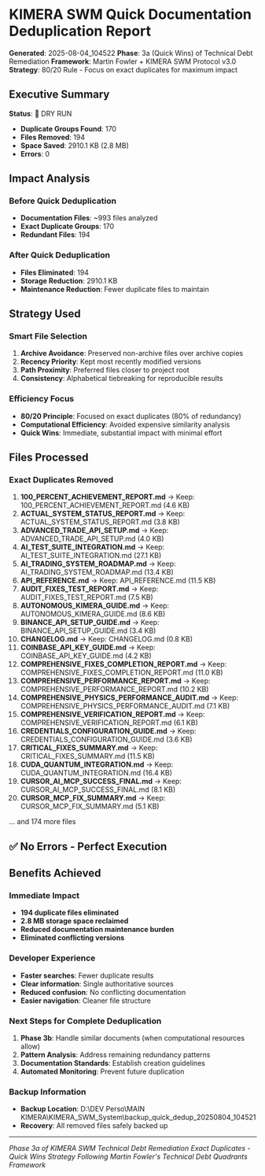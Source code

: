 # KIMERA SWM Quick Documentation Deduplication Report
**Generated**: 2025-08-04_104522
**Phase**: 3a (Quick Wins) of Technical Debt Remediation
**Framework**: Martin Fowler + KIMERA SWM Protocol v3.0
**Strategy**: 80/20 Rule - Focus on exact duplicates for maximum impact

## Executive Summary

**Status**: 🔄 DRY RUN
- **Duplicate Groups Found**: 170
- **Files Removed**: 194
- **Space Saved**: 2910.1 KB (2.8 MB)
- **Errors**: 0

## Impact Analysis

### Before Quick Deduplication
- **Documentation Files**: ~993 files analyzed
- **Exact Duplicate Groups**: 170
- **Redundant Files**: 194

### After Quick Deduplication
- **Files Eliminated**: 194
- **Storage Reduction**: 2910.1 KB
- **Maintenance Reduction**: Fewer duplicate files to maintain

## Strategy Used

### Smart File Selection
1. **Archive Avoidance**: Preserved non-archive files over archive copies
2. **Recency Priority**: Kept most recently modified versions
3. **Path Proximity**: Preferred files closer to project root
4. **Consistency**: Alphabetical tiebreaking for reproducible results

### Efficiency Focus
- **80/20 Principle**: Focused on exact duplicates (80% of redundancy)
- **Computational Efficiency**: Avoided expensive similarity analysis
- **Quick Wins**: Immediate, substantial impact with minimal effort

## Files Processed

### Exact Duplicates Removed
1. **100_PERCENT_ACHIEVEMENT_REPORT.md** → Keep: 100_PERCENT_ACHIEVEMENT_REPORT.md (4.6 KB)
2. **ACTUAL_SYSTEM_STATUS_REPORT.md** → Keep: ACTUAL_SYSTEM_STATUS_REPORT.md (3.8 KB)
3. **ADVANCED_TRADE_API_SETUP.md** → Keep: ADVANCED_TRADE_API_SETUP.md (4.0 KB)
4. **AI_TEST_SUITE_INTEGRATION.md** → Keep: AI_TEST_SUITE_INTEGRATION.md (27.1 KB)
5. **AI_TRADING_SYSTEM_ROADMAP.md** → Keep: AI_TRADING_SYSTEM_ROADMAP.md (13.4 KB)
6. **API_REFERENCE.md** → Keep: API_REFERENCE.md (11.5 KB)
7. **AUDIT_FIXES_TEST_REPORT.md** → Keep: AUDIT_FIXES_TEST_REPORT.md (7.5 KB)
8. **AUTONOMOUS_KIMERA_GUIDE.md** → Keep: AUTONOMOUS_KIMERA_GUIDE.md (8.6 KB)
9. **BINANCE_API_SETUP_GUIDE.md** → Keep: BINANCE_API_SETUP_GUIDE.md (3.4 KB)
10. **CHANGELOG.md** → Keep: CHANGELOG.md (0.8 KB)
11. **COINBASE_API_KEY_GUIDE.md** → Keep: COINBASE_API_KEY_GUIDE.md (4.2 KB)
12. **COMPREHENSIVE_FIXES_COMPLETION_REPORT.md** → Keep: COMPREHENSIVE_FIXES_COMPLETION_REPORT.md (11.0 KB)
13. **COMPREHENSIVE_PERFORMANCE_REPORT.md** → Keep: COMPREHENSIVE_PERFORMANCE_REPORT.md (10.2 KB)
14. **COMPREHENSIVE_PHYSICS_PERFORMANCE_AUDIT.md** → Keep: COMPREHENSIVE_PHYSICS_PERFORMANCE_AUDIT.md (7.1 KB)
15. **COMPREHENSIVE_VERIFICATION_REPORT.md** → Keep: COMPREHENSIVE_VERIFICATION_REPORT.md (6.1 KB)
16. **CREDENTIALS_CONFIGURATION_GUIDE.md** → Keep: CREDENTIALS_CONFIGURATION_GUIDE.md (3.6 KB)
17. **CRITICAL_FIXES_SUMMARY.md** → Keep: CRITICAL_FIXES_SUMMARY.md (11.5 KB)
18. **CUDA_QUANTUM_INTEGRATION.md** → Keep: CUDA_QUANTUM_INTEGRATION.md (16.4 KB)
19. **CURSOR_AI_MCP_SUCCESS_FINAL.md** → Keep: CURSOR_AI_MCP_SUCCESS_FINAL.md (8.1 KB)
20. **CURSOR_MCP_FIX_SUMMARY.md** → Keep: CURSOR_MCP_FIX_SUMMARY.md (5.1 KB)

... and 174 more files

## ✅ No Errors - Perfect Execution

## Benefits Achieved

### Immediate Impact
- **194 duplicate files eliminated**
- **2.8 MB storage space reclaimed**
- **Reduced documentation maintenance burden**
- **Eliminated conflicting versions**

### Developer Experience
- **Faster searches**: Fewer duplicate results
- **Clear information**: Single authoritative sources
- **Reduced confusion**: No conflicting documentation
- **Easier navigation**: Cleaner file structure

### Next Steps for Complete Deduplication
1. **Phase 3b**: Handle similar documents (when computational resources allow)
2. **Pattern Analysis**: Address remaining redundancy patterns
3. **Documentation Standards**: Establish creation guidelines
4. **Automated Monitoring**: Prevent future duplication

### Backup Information
- **Backup Location**: D:\DEV Perso\MAIN KIMERA\KIMERA_SWM_System\backup_quick_dedup_20250804_104521
- **Recovery**: All removed files safely backed up

---

*Phase 3a of KIMERA SWM Technical Debt Remediation*
*Exact Duplicates - Quick Wins Strategy*
*Following Martin Fowler's Technical Debt Quadrants Framework*
